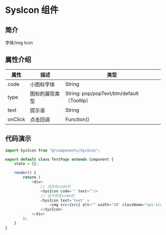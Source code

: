 # SysIcon 组件

## 简介

字体/img Icon

## 属性介绍

属性        | 描述                               | 类型
-----------|------------------------------------|---
code       | 小图标字体                          | String
type       | 图标的展现类型                       | String: pop/popText/btn/default（Tooltip）
text       | 提示语                              | String
onClick    | 点击回调                            | Function()

## 代码演示

```javascript
import SysIcon from "@/components/SysIcon";

export default class TestPage extends Component {
    state = {};

    render() {
        return (
            <div>
                // 当存在code时
                <SysIcon code='' text=""/>
                // 当不存在code时
                <SysIcon text='text' >
                    <img src={src} alt="" width="18" className="sys-icon" />
                </SysIcon>
            </div>
        );
    }
}
```